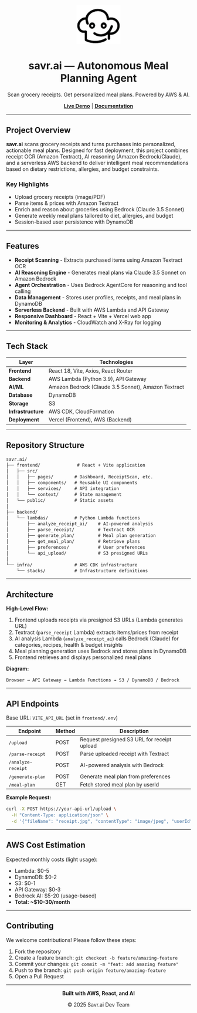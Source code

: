 <div align="center">
  <img src="frontend/public/savricon.png" alt="savr.ai" width="120"/>
  <h1>savr.ai — Autonomous Meal Planning Agent</h1>
  <p>Scan grocery receipts. Get personalized meal plans. Powered by AWS & AI.</p>
  
  **[Live Demo](https://savr-ai-one.vercel.app)** | **[Documentation](./DEPLOYMENT_GUIDE.md)**
</div>

---

## Project Overview

**savr.ai** scans grocery receipts and turns purchases into personalized, actionable meal plans. Designed for fast deployment, this project combines receipt OCR (Amazon Textract), AI reasoning (Amazon Bedrock/Claude), and a serverless AWS backend to deliver intelligent meal recommendations based on dietary restrictions, allergies, and budget constraints.

### Key Highlights

- Upload grocery receipts (image/PDF)
- Parse items & prices with Amazon Textract
- Enrich and reason about groceries using Bedrock (Claude 3.5 Sonnet)
- Generate weekly meal plans tailored to diet, allergies, and budget
- Session-based user persistence with DynamoDB

---

## Features

- **Receipt Scanning** - Extracts purchased items using Amazon Textract OCR
- **AI Reasoning Engine** - Generates meal plans via Claude 3.5 Sonnet on Amazon Bedrock
- **Agent Orchestration** - Uses Bedrock AgentCore for reasoning and tool calling
- **Data Management** - Stores user profiles, receipts, and meal plans in DynamoDB
- **Serverless Backend** - Built with AWS Lambda and API Gateway
- **Responsive Dashboard** - React + Vite + Vercel web app
- **Monitoring & Analytics** - CloudWatch and X-Ray for logging

---

## Tech Stack

| Layer | Technologies |
|-------|-------------|
| **Frontend** | React 18, Vite, Axios, React Router |
| **Backend** | AWS Lambda (Python 3.9), API Gateway |
| **AI/ML** | Amazon Bedrock (Claude 3.5 Sonnet), Amazon Textract |
| **Database** | DynamoDB |
| **Storage** | S3 |
| **Infrastructure** | AWS CDK, CloudFormation |
| **Deployment** | Vercel (Frontend), AWS (Backend) |

---

## Repository Structure

```
savr.ai/
├── frontend/              # React + Vite application
│   ├── src/
│   │   ├── pages/        # Dashboard, ReceiptScan, etc.
│   │   ├── components/   # Reusable UI components
│   │   ├── services/     # API integration
│   │   └── context/      # State management
│   └── public/           # Static assets
│
├── backend/
│   └── lambdas/          # Python Lambda functions
│       ├── analyze_receipt_ai/    # AI-powered analysis
│       ├── parse_receipt/         # Textract OCR
│       ├── generate_plan/         # Meal plan generation
│       ├── get_meal_plan/         # Retrieve plans
│       ├── preferences/           # User preferences
│       └── api_upload/            # S3 presigned URLs
│
└── infra/                # AWS CDK infrastructure
    └── stacks/           # Infrastructure definitions
```

---

## Architecture

**High-Level Flow:**

1. Frontend uploads receipts via presigned S3 URLs (Lambda generates URL)
2. Textract (`parse_receipt` Lambda) extracts items/prices from receipt
3. AI analysis Lambda (`analyze_receipt_ai`) calls Bedrock (Claude) for categories, recipes, health & budget insights
4. Meal planning generation uses Bedrock and stores plans in DynamoDB
5. Frontend retrieves and displays personalized meal plans

**Diagram:**
```
Browser → API Gateway → Lambda Functions → S3 / DynamoDB / Bedrock
```
---

## API Endpoints

Base URL: `VITE_API_URL` (set in `frontend/.env`)

| Endpoint | Method | Description |
|----------|--------|-------------|
| `/upload` | POST | Request presigned S3 URL for receipt upload |
| `/parse-receipt` | POST | Parse uploaded receipt with Textract |
| `/analyze-receipt` | POST | AI-powered analysis with Bedrock |
| `/generate-plan` | POST | Generate meal plan from preferences |
| `/meal-plan` | GET | Fetch stored meal plan by userId |

**Example Request:**
```bash
curl -X POST https://your-api-url/upload \
  -H "Content-Type: application/json" \
  -d '{"fileName": "receipt.jpg", "contentType": "image/jpeg", "userId": "user123"}'
```

---

## AWS Cost Estimation

Expected monthly costs (light usage):
- Lambda: $0-5
- DynamoDB: $0-2
- S3: $0-1
- API Gateway: $0-3
- Bedrock AI: $5-20 (usage-based)
- **Total: ~$10-30/month**

---

## Contributing

We welcome contributions! Please follow these steps:

1. Fork the repository
2. Create a feature branch: `git checkout -b feature/amazing-feature`
3. Commit your changes: `git commit -m "feat: add amazing feature"`
4. Push to the branch: `git push origin feature/amazing-feature`
5. Open a Pull Request

---

<div align="center">
  <p><strong>Built with AWS, React, and AI</strong></p>
  <p>© 2025 Savr.ai Dev Team</p>
</div>

